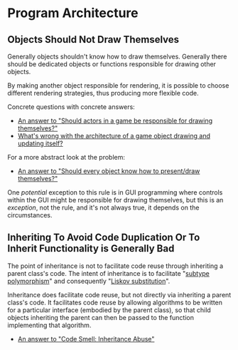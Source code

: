 # Program Architecture

## Objects Should Not Draw Themselves

Generally objects shouldn't know how to draw themselves.
Generally there should be dedicated objects or functions responsible for drawing other objects.

By making another object responsible for rendering,
it is possible to choose different rendering strategies,
thus producing more flexible code.

Concrete questions with concrete answers:

* [An answer to "Should actors in a game be responsible for drawing themselves?"](https://gamedev.stackexchange.com/a/14138)
* [What's wrong with the architecture of a game object drawing and updating itself?](https://stackoverflow.com/questions/3000525/whats-wrong-with-the-architecture-of-a-game-object-drawing-and-updating-itself)

For a more abstract look at the problem:

* [An answer to "Should every object know how to present/draw themselves?"](https://softwareengineering.stackexchange.com/a/314183)

One _potential_ exception to this rule is in GUI programming where controls within the GUI might be responsible for drawing themselves,
but this is an _exception_, not the rule, and it's not always true, it depends on the circumstances.

## Inheriting To Avoid Code Duplication Or To Inherit Functionality is Generally Bad

The point of inheritance is not to facilitate code reuse through inheriting a parent class's code.
The intent of inheritance is to facilitate "[subtype polymorphism](https://en.wikipedia.org/wiki/Subtyping)" and consequently "[Liskov substitution](https://en.wikipedia.org/wiki/Liskov_substitution_principle)".

Inheritance does facilitate code reuse, but not directly via inheriting a parent class's code.
It facilitates code reuse by allowing algorithms to be written for a particular interface (embodied by the parent class),
so that child objects inheriting the parent can then be passed to the function implementing that algorithm.

* [An answer to "Code Smell: Inheritance Abuse"](https://softwareengineering.stackexchange.com/a/12446)
